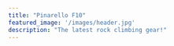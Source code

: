```yaml
---
title: "Pinarello F10"
featured_image: '/images/header.jpg'
description: "The latest rock climbing gear!"
---
```

